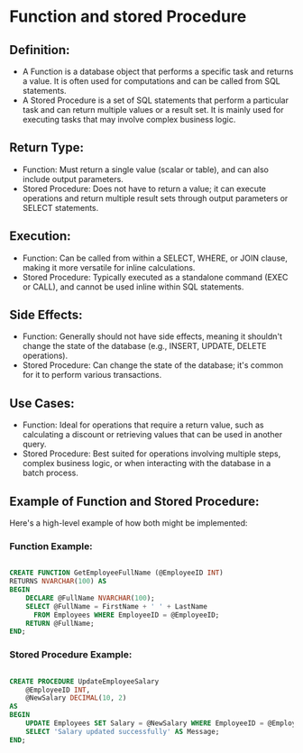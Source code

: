 # Function and stored Procedure

## Definition:
- A Function is a database object that performs a specific task and returns a value. It is often used for computations and can be called from SQL statements.
- A Stored Procedure is a set of SQL statements that perform a particular task and can return multiple values or a result set. It is mainly used for executing tasks that may involve complex business logic.

## Return Type:
- Function: Must return a single value (scalar or table), and can also include output parameters.
- Stored Procedure: Does not have to return a value; it can execute operations and return multiple result sets through output parameters or SELECT statements.

## Execution:
- Function: Can be called from within a SELECT, WHERE, or JOIN clause, making it more versatile for inline calculations.
- Stored Procedure: Typically executed as a standalone command (EXEC or CALL), and cannot be used inline within SQL statements.

## Side Effects:
- Function: Generally should not have side effects, meaning it shouldn't change the state of the database (e.g., INSERT, UPDATE, DELETE operations).
- Stored Procedure: Can change the state of the database; it's common for it to perform various transactions.

## Use Cases:
- Function: Ideal for operations that require a return value, such as calculating a discount or retrieving values that can be used in another query.
- Stored Procedure: Best suited for operations involving multiple steps, complex business logic, or when interacting with the database in a batch process.

## Example of Function and Stored Procedure:

Here's a high-level example of how both might be implemented:

### Function Example:

```sql

CREATE FUNCTION GetEmployeeFullName (@EmployeeID INT)
RETURNS NVARCHAR(100) AS
BEGIN
    DECLARE @FullName NVARCHAR(100);
    SELECT @FullName = FirstName + ' ' + LastName 
      FROM Employees WHERE EmployeeID = @EmployeeID;
    RETURN @FullName;
END;
```

### Stored Procedure Example:

```sql

CREATE PROCEDURE UpdateEmployeeSalary
    @EmployeeID INT,
    @NewSalary DECIMAL(10, 2)
AS
BEGIN
    UPDATE Employees SET Salary = @NewSalary WHERE EmployeeID = @EmployeeID;
    SELECT 'Salary updated successfully' AS Message;
END;
```